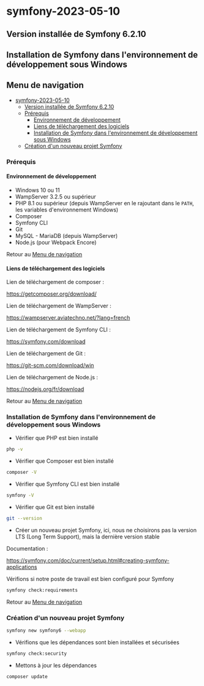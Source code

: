 # symfony-2023-05-10

## Version installée de Symfony 6.2.10

## Installation de Symfony dans l'environnement de développement sous Windows

## Menu de navigation
- [symfony-2023-05-10](#symfony-2023-05-10)
  - [Version installée de Symfony 6.2.10](#version-installée-de-symfony-6210)
  - [Prérequis](#prérequis)
    - [Environnement de développement](#environnement-de-développement)
    - [Liens de téléchargement des logiciels](#liens-de-téléchargement-des-logiciels)
    - [Installation de Symfony dans l'environnement de développement sous Windows](#installation-de-symfony-dans-lenvironnement-de-développement-sous-windows)
  - [Création d'un nouveau projet Symfony](#création-dun-nouveau-projet-symfony)

### Prérequis

#### Environnement de développement

- Windows 10 ou 11
- WampServer 3.2.5 ou supérieur
- PHP 8.1 ou supérieur (depuis WampServer en le rajoutant dans le `PATH`, les variables d'environnement Windows)
- Composer
- Symfony CLI
- Git
- MySQL - MariaDB (depuis WampServer)
- Node.js (pour Webpack Encore)


Retour au [Menu de navigation](#menu-de-navigation)

#### Liens de téléchargement des logiciels

Lien de téléchargement de composer :

https://getcomposer.org/download/


Lien de téléchargement de WampServer :

https://wampserver.aviatechno.net/?lang=french


Lien de téléchargement de Symfony CLI :

https://symfony.com/download


Lien de téléchargement de Git :

https://git-scm.com/download/win


Lien de téléchargement de Node.js :

https://nodejs.org/fr/download

Retour au [Menu de navigation](#menu-de-navigation)

### Installation de Symfony dans l'environnement de développement sous Windows

- Vérifier que PHP est bien installé

```bash
php -v
```

- Vérifier que Composer est bien installé

```bash
composer -V
```

- Vérifier que Symfony CLI est bien installé

```bash
symfony -V
```

- Vérifier que Git est bien installé

```bash
git --version
```

- Créer un nouveau projet Symfony, ici, nous ne choisirons pas la version LTS (Long Term Support), mais la dernière version stable

Documentation :

https://symfony.com/doc/current/setup.html#creating-symfony-applications

Vérifions si notre poste de travail est bien configuré pour Symfony

```bash
symfony check:requirements
```

Retour au [Menu de navigation](#menu-de-navigation)

### Création d'un nouveau projet Symfony

```bash
symfony new symfony6 --webapp
```

- Vérifions que les dépendances sont bien installées et sécurisées

```bash
symfony check:security
```

- Mettons à jour les dépendances

```bash
composer update
```